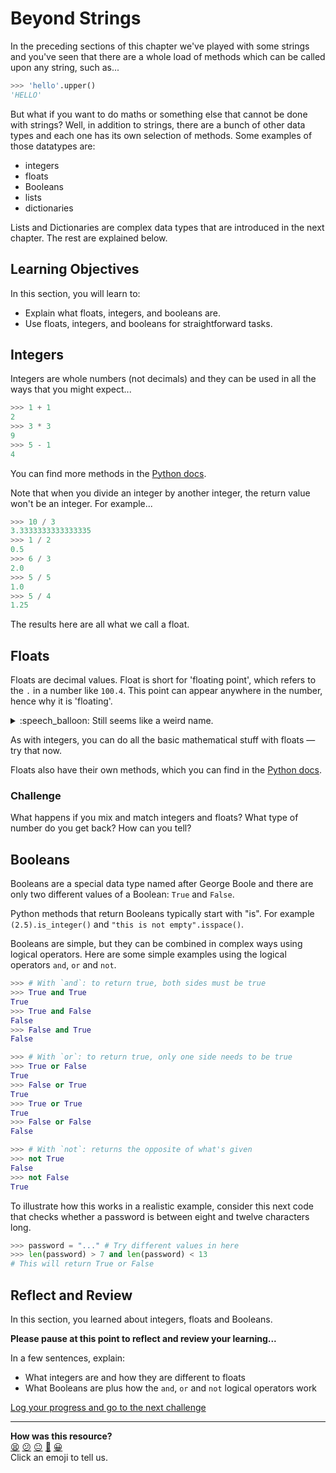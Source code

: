 # Beyond Strings

In the preceding sections of this chapter we've played with some strings and
you've seen that there are a whole load of methods which can be called upon any
string, such as...

```python
>>> 'hello'.upper()
'HELLO'
```

But what if you want to do maths or something else that cannot be done with
strings? Well, in addition to strings, there are a bunch of other data types and
each one has its own selection of methods.  Some examples of those datatypes
are:

* integers
* floats
* Booleans
* lists
* dictionaries

Lists and Dictionaries are complex data types that are introduced in the next
chapter. The rest are explained below.

<!-- OMITTED -->

## Learning Objectives

In this section, you will learn to:

* Explain what floats, integers, and booleans are.
* Use floats, integers, and booleans for straightforward tasks.

## Integers

Integers are whole numbers (not decimals) and they can be used in all the ways
that you might expect...

```python
>>> 1 + 1
2
>>> 3 * 3
9
>>> 5 - 1
4
```

You can find more methods in the [Python
docs](https://docs.python.org/3/library/stdtypes.html#numeric-types-int-float-complex).

Note that when you divide an integer by another integer, the return value won't
be an integer.  For example...

```python
>>> 10 / 3
3.3333333333333335
>>> 1 / 2
0.5
>>> 6 / 3
2.0
>>> 5 / 5
1.0
>>> 5 / 4
1.25
```

The results here are all what we call a float.

## Floats

Floats are decimal values. Float is short for 'floating point', which refers to
the `.` in a number like `100.4`. This point can appear anywhere in the number,
hence why it is 'floating'.

<details>
  <summary>:speech_balloon: Still seems like a weird name.</summary>

  <hr>
  
  It's called 'floating point' to distinguish it from the less common 'fixed
  point' system. This is another way computers can store numbers.
  
  In a fixed-point number, the number of digits that come before the dot and
  after the dot are fixed. If your number system is fixed point and has four
  digits before the point and two after, you could store the number `1337.42` or
  `0001.20`. But you couldn't store `2.453`.

  This might seem inconvenient, and you'd be right. But it's useful for some
  situations, like currency, where fixed point can be more reliably precise. [If
  you'd like to read more about this you can start
  here.](https://husobee.github.io/money/float/2016/09/23/never-use-floats-for-currency.html)

  <hr>
</details>

As with integers, you can do all the basic mathematical stuff with floats — try
that now.

Floats also have their own methods, which you can find in the [Python
docs](https://docs.python.org/3/library/stdtypes.html#additional-methods-on-float).

### Challenge

What happens if you mix and match integers and floats? What type of number do
you get back? How can you tell?

## Booleans

Booleans are a special data type named after George Boole and there are only two
different values of a Boolean: `True` and `False`.

Python methods that return Booleans typically start with "is". For example
`(2.5).is_integer()` and `"this is not empty".isspace()`.

Booleans are simple, but they can be combined in complex ways using logical
operators. Here are some simple examples using the logical operators `and`, `or`
and `not`.

```python
>>> # With `and`: to return true, both sides must be true
>>> True and True
True
>>> True and False
False
>>> False and True
False

>>> # With `or`: to return true, only one side needs to be true
>>> True or False
True
>>> False or True
True
>>> True or True
True
>>> False or False
False

>>> # With `not`: returns the opposite of what's given
>>> not True
False
>>> not False
True
```

To illustrate how this works in a realistic example, consider this next code
that checks whether a password is between eight and twelve characters long.

```python
>>> password = "..." # Try different values in here
>>> len(password) > 7 and len(password) < 13
# This will return True or False
```
## Reflect and Review

In this section, you learned about integers, floats and Booleans.

**Please pause at this point to reflect and review your learning...**

In a few sentences, explain:

- What integers are and how they are different to floats
- What Booleans are plus how the `and`, `or` and `not` logical operators work


[Log your progress and go to the next challenge](https://makers-event-logger.herokuapp.com/?event=06_beyond_strings.md&repository=makersacademy%2Fpython_foundations&redirect=chapter1%2F07_conditionals.md)

<!-- BEGIN GENERATED SECTION DO NOT EDIT -->

---

**How was this resource?**  
[😫](https://airtable.com/shrUJ3t7KLMqVRFKR?prefill_Repository=makersacademy%2Fpython_foundations&prefill_File=chapter1%2F06_beyond_strings.md&prefill_Sentiment=😫) [😕](https://airtable.com/shrUJ3t7KLMqVRFKR?prefill_Repository=makersacademy%2Fpython_foundations&prefill_File=chapter1%2F06_beyond_strings.md&prefill_Sentiment=😕) [😐](https://airtable.com/shrUJ3t7KLMqVRFKR?prefill_Repository=makersacademy%2Fpython_foundations&prefill_File=chapter1%2F06_beyond_strings.md&prefill_Sentiment=😐) [🙂](https://airtable.com/shrUJ3t7KLMqVRFKR?prefill_Repository=makersacademy%2Fpython_foundations&prefill_File=chapter1%2F06_beyond_strings.md&prefill_Sentiment=🙂) [😀](https://airtable.com/shrUJ3t7KLMqVRFKR?prefill_Repository=makersacademy%2Fpython_foundations&prefill_File=chapter1%2F06_beyond_strings.md&prefill_Sentiment=😀)  
Click an emoji to tell us.

<!-- END GENERATED SECTION DO NOT EDIT -->

